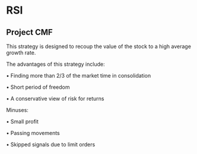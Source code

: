 # RSI
## Project CMF
This strategy is designed to recoup the value of the stock to a high average growth rate.

The advantages of this strategy include:

• Finding more than 2/3 of the market time in consolidation

• Short period of freedom

• A conservative view of risk for returns

Minuses:

• Small profit

• Passing movements

• Skipped signals due to limit orders

